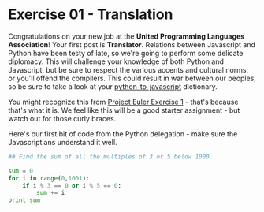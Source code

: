 Exercise 01 - Translation
=========================

Congratulations on your new job at the __United Programming Languages Association__! Your first post is __Translator__. Relations between Javascript and Python have been testy of late, so we're going to perform some delicate diplomacy. This will challenge your knowledge of both Python and Javascript, but be sure to respect the various accents and cultural norms, or you'll offend the compilers. This could result in war between our peoples, so be sure to take a look at your [python-to-javascript](https://github.com/hackbrightacademy/Javascript1) dictionary. 



You might recognize this from [Project Euler Exercise 1](http://projecteuler.net/problem=1) - that's because that's what it is. We feel like this will be a good starter assignment - but watch out for those curly braces.

Here's our first bit of code from the Python delegation - make sure the Javascriptians understand it well.

```python
## Find the sum of all the multiples of 3 or 5 below 1000.

sum = 0
for i in range(0,1001):
    if i % 3 == 0 or i % 5 == 0:
        sum += i
print sum

```
